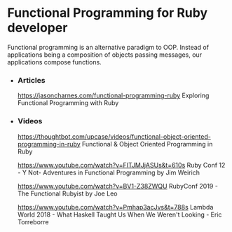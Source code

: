 # Functional Programming for Ruby developer

Functional programming is an alternative paradigm to OOP. Instead of applications being a composition of objects passing messages, our applications compose functions.

+ ### Articles

    https://jasoncharnes.com/functional-programming-ruby Exploring Functional Programming with Ruby

+ ### Videos

    https://thoughtbot.com/upcase/videos/functional-object-oriented-programming-in-ruby Functional & Object Oriented Programming in Ruby
    
    https://www.youtube.com/watch?v=FITJMJjASUs&t=610s Ruby Conf 12 - Y Not- Adventures in Functional Programming by Jim Weirich
    
    https://www.youtube.com/watch?v=BV1-Z38ZWQU RubyConf 2019 - The Functional Rubyist by Joe Leo
    
    https://www.youtube.com/watch?v=Pmhap3acJvs&t=788s Lambda World 2018 - What Haskell Taught Us When We Weren't Looking - Eric Torreborre
    
    
    
    
